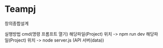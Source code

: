 # Teampj
창의종합설계

실행방법 
cmd(명령 프롬프트 열기)
해당파일(Project) 위치 -> npm run dev
해당파일(Project) 위치 -> node server.js (API 서버(data))
